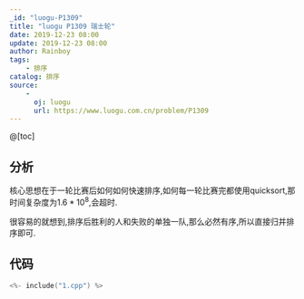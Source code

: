 ```yaml
---
_id: "luogu-P1309"
title: "luogu P1309 瑞士轮"
date: 2019-12-23 08:00
update: 2019-12-23 08:00
author: Rainboy
tags:
    - 排序
catalog: 排序
source: 
    - 
      oj: luogu
      url: https://www.luogu.com.cn/problem/P1309
---
```



@[toc]
## 分析

核心思想在于一轮比赛后如何如何快速排序,如何每一轮比赛完都使用quicksort,那时间复杂度为$1.6*10^8$,会超时.

很容易的就想到,排序后胜利的人和失败的单独一队,那么必然有序,所以直接归并排序即可.

## 代码

```c
<%- include("1.cpp") %>
```

